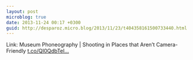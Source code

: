 ```yaml
---
layout: post
microblog: true
date: 2013-11-24 00:17 +0300
guid: http://desparoz.micro.blog/2013/11/23/t404358161500733440.html
---
```

Link: Museum Phoneography | Shooting in Places that Aren’t Camera-Friendly [t.co/QI0QdbTeI...](http://t.co/QI0QdbTeIK)
